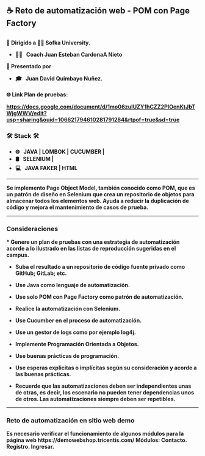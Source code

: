 <h2>
☕ Reto de automatización web - POM con Page Factory 
<h2>


 <h4>
  🚀 Dirigido a 👨‍💻 Sofka University.
   
  - 👨‍💻 &nbsp; Coach Juan Esteban CardonaA Nieto

  🚀 Presentado por
  - 🎓 &nbsp; Juan David Quimbayo Nuñez.
 <h4>
   
  
  <strong>
   🌐 Link Plan de pruebas: 
   
   https://docs.google.com/document/d/1mo06zulUZY1hCZZ2PIOenKtJbTWjgWWV/edit?usp=sharing&ouid=106621794610281791284&rtpof=true&sd=true
  <strong>


<h3>🛠 Stack 🛠 </h3>

- 🌐 &nbsp;  JAVA | LOMBOK | CUCUMBER |
- 🛢 &nbsp; SELENIUM |
- 💻 &nbsp; JAVA FAKER | HTML

<hr>
<p>
  Se implemento Page Object Model, también conocido como POM, que es un patrón de diseño en Selenium que crea un repositorio de objetos para almacenar 
  todos los elementos web. Ayuda a reducir la duplicación de código y mejora el mantenimiento de casos de prueba.
</p>

<hr>

<h3>Consideraciones</h3>

<p>
* Genere un plan de pruebas con una estrategia de automatización acorde a lo ilustrado en las listas de reproducción sugeridas en el campus.

* Suba el resultado a un repositorio de código fuente privado como GitHub; GitLab; etc.

* Use Java como lenguaje de automatización.

* Use solo POM con Page Factory como patrón de automatización.
* Realice la automatización con Selenium.
* Use Cucumber en el proceso de automatización.
* Use un gestor de logs como por ejemplo log4j.
* Implemente Programación Orientada a Objetos.
* Use buenas prácticas de programación.
* Use esperas explicitas o implícitas según su consideración y acorde a las buenas prácticas.
* Recuerde que las automatizaciones deben ser independientes unas de otras, es decir, los escenario no pueden tener dependencias unos de otros. Las automatizaciones siempre deben ser repetibles.
</p>

<hr>

<h3>Reto de automatización en sitio web demo</h3>
<p>
  Es necesario verificar el funcionamiento de algunos módulos para la página web https://demowebshop.tricentis.com/ 
  Módulos:
  Contacto.
  Registro.
  Ingresar.
</p>
